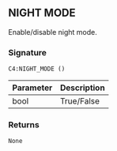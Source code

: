 ## NIGHT MODE

Enable/disable night mode.


### Signature

`C4:NIGHT_MODE ()`


| Parameter | Description |
| --- | --- |
| bool | True/False |


### Returns

`None`